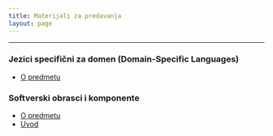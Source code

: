 ```yaml
---
title: Materijali za predavanja
layout: page
---
```


---

### Jezici specifični za domen (Domain-Specific Languages)

- [O predmetu](/slides/jsd/1-upoznavanje.html)


### Softverski obrasci i komponente

- [O predmetu](/slides/sok/1-upoznavanje.html)
- [Uvod](/slides/sok/2-uvod.html)

